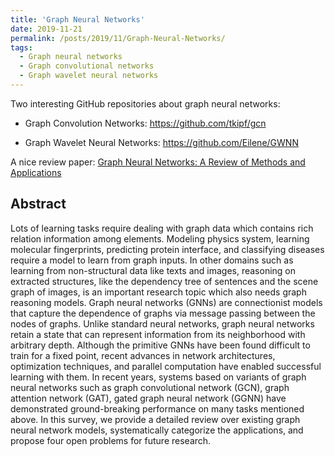 ```yaml
---
title: 'Graph Neural Networks'
date: 2019-11-21
permalink: /posts/2019/11/Graph-Neural-Networks/
tags:
  - Graph neural networks
  - Graph convolutional networks
  - Graph wavelet neural networks
---
```


Two interesting GitHub repositories about graph neural networks:

* Graph Convolution Networks: https://github.com/tkipf/gcn

* Graph Wavelet Neural Networks: https://github.com/Eilene/GWNN

A nice review paper: [Graph Neural Networks: A Review of Methods and Applications](https://arxiv.org/pdf/1812.08434.pdf)

Abstract
-------
Lots of learning tasks require dealing with graph data which contains rich relation information among elements. Modeling physics system, learning molecular fingerprints, predicting protein interface, and classifying diseases require a model to learn from graph inputs. In other domains such as learning from non-structural data like texts and images, reasoning on extracted structures, like the dependency tree of sentences and the scene graph of images, is an important research topic which also needs graph reasoning models. Graph neural networks (GNNs) are connectionist models that capture the dependence of graphs via message passing between the nodes of graphs. Unlike standard neural networks, graph neural networks retain a state that can represent information from its neighborhood with arbitrary depth. Although the primitive GNNs have been found difficult to train for a fixed point, recent advances in network architectures, optimization techniques, and parallel computation have enabled successful learning with them. In recent years, systems based on variants of graph neural networks such as graph convolutional network (GCN), graph attention network (GAT), gated graph neural network (GGNN) have demonstrated ground-breaking performance on many tasks mentioned above. In this survey, we provide a detailed review over existing graph neural network models, systematically categorize the applications, and propose four open problems for future research.
